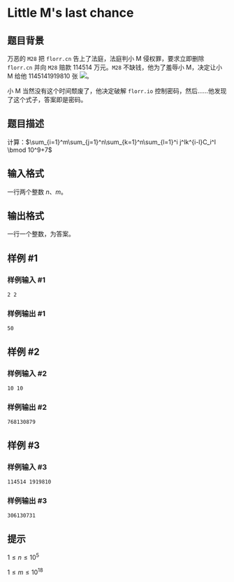 # Little M's last chance

## 题目背景

万恶的 `M28` 把 `florr.cn` 告上了法庭，法庭判小 M 侵权罪，要求立即删除 `florr.cn` 并向 `M28` 赔款 $114514$ 万元。`M28` 不缺钱，他为了羞辱小 M，决定让小 M 给他 $1145141919810$ 张 ![](https://cdn.luogu.com.cn/upload/image_hosting/rhczkt1c.png)。

小 M 当然没有这个时间颓废了，他决定破解 `florr.io` 控制密码，然后......他发现了这个式子，答案即是密码。

## 题目描述

计算：$\sum_{i=1}^m\sum_{j=1}^n\sum_{k=1}^n\sum_{l=1}^i j^lk^{i-l}C_i^l \bmod 10^9+7$

## 输入格式

一行两个整数 $n$、$m$。

## 输出格式

一行一个整数，为答案。

## 样例 #1

### 样例输入 #1

```
2 2
```

### 样例输出 #1

```
50
```

## 样例 #2

### 样例输入 #2

```
10 10
```

### 样例输出 #2

```
768130879
```

## 样例 #3

### 样例输入 #3

```
114514 1919810
```

### 样例输出 #3

```
306130731
```

## 提示

$1 \le n \le 10^5$

$1 \le m \le 10^{18}$